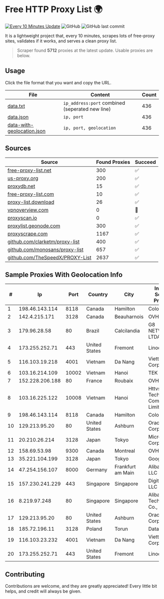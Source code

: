 
# Free HTTP Proxy List 🌍

[![Every 10 Minutes Update](https://github.com/mertguvencli/http-proxy-list/actions/workflows/main.yml/badge.svg?branch=main)](https://github.com/mertguvencli/http-proxy-list/actions/workflows/main.yml)
![GitHub](https://img.shields.io/github/license/mertguvencli/http-proxy-list)
![GitHub last commit](https://img.shields.io/github/last-commit/mertguvencli/http-proxy-list)

It is a lightweight project that, every 10 minutes, scrapes lots of free-proxy sites, validates if it works, and serves a clean proxy list.


> Scraper found **5712** proxies at the latest update. Usable proxies are below.

## Usage

Click the file format that you want and copy the URL.


|File|Content|Count|
|----|-------|-----|
|[data.txt](https://raw.githubusercontent.com/mertguvencli/http-proxy-list/main/proxy-list/data.txt)|`ip_address:port` combined (seperated new line)|436|
|[data.json](https://raw.githubusercontent.com/mertguvencli/http-proxy-list/main/proxy-list/data.json)|`ip, port`|436|
|[data-with-geolocation.json](https://raw.githubusercontent.com/mertguvencli/http-proxy-list/main/proxy-list/data-with-geolocation.json)|`ip, port, geolocation`|436|

## Sources

|Source|Found Proxies|Succeed|
|------|-------------|-------|
|[free-proxy-list.net](https://free-proxy-list.net)|300|✅|
|[us-proxy.org](https://www.us-proxy.org)|200|✅|
|[proxydb.net](http://proxydb.net)|15|✅|
|[free-proxy-list.com](https://free-proxy-list.com/?page=&port=&type%5B%5D=http&type%5B%5D=https&up_time=0&search=Search)|10|✅|
|[proxy-list.download](https://www.proxy-list.download/HTTP)|26|✅|
|[vpnoverview.com](https://vpnoverview.com/privacy/anonymous-browsing/free-proxy-servers)|0|🚫|
|[proxyscan.io](https://www.proxyscan.io)|0|✅|
|[proxylist.geonode.com](https://proxylist.geonode.com/api/proxy-list?limit=300&page=1&sort_by=lastChecked&sort_type=desc&protocols=http,https)|300|✅|
|[proxyscrape.com](https://api.proxyscrape.com/v2/?request=displayproxies&protocol=http&timeout=10000&country=all&ssl=all&anonymity=all)|1167|✅|
|[github.com/clarketm/proxy-list](https://raw.githubusercontent.com/clarketm/proxy-list/master/proxy-list-raw.txt)|400|✅|
|[github.com/monosans/proxy-list](https://raw.githubusercontent.com/monosans/proxy-list/main/proxies/http.txt)|657|✅|
|[github.com/TheSpeedX/PROXY-List](https://raw.githubusercontent.com/TheSpeedX/PROXY-List/master/http.txt)|2637|✅|


## Sample Proxies With Geolocation Info

|#|Ip|Port|Country|City|Internet Service Provider|
|-|--|----|-------|----|-------------------------|
|1|198.46.143.114|8118|Canada|Hamilton|ColoCrossing|
|2|142.4.215.171|3128|Canada|Beauharnois|OVH SAS|
|3|179.96.28.58|80|Brazil|Calcilandia|G8 NETWORKS LTDA|
|4|173.255.252.71|443|United States|Fremont|Linode, LLC|
|5|116.103.19.218|4001|Vietnam|Da Nang|Viettel Corporation|
|6|103.16.214.109|10002|Vietnam|Hanoi|TEK|
|7|152.228.206.188|80|France|Roubaix|OVH SAS|
|8|103.16.225.122|10008|Vietnam|Hanoi|Httvserver Technology Company Limited|
|9|198.46.143.114|8118|Canada|Hamilton|ColoCrossing|
|10|129.213.95.20|80|United States|Ashburn|Oracle Corporation|
|11|20.210.26.214|3128|Japan|Tokyo|Microsoft Corporation|
|12|158.69.53.98|9300|Canada|Montreal|OVH SAS|
|13|35.221.104.199|3128|Japan|Tokyo|Google LLC|
|14|47.254.156.107|8000|Germany|Frankfurt am Main|Alibaba.com LLC|
|15|157.230.241.229|443|Singapore|Singapore|DigitalOcean, LLC|
|16|8.219.97.248|80|Singapore|Singapore|Alibaba (US) Technology Co., Ltd.|
|17|129.213.95.20|80|United States|Ashburn|Oracle Corporation|
|18|185.72.196.11|3128|Poland|Torun|Data Space|
|19|116.103.23.232|4001|Vietnam|Da Nang|Viettel Corporation|
|20|173.255.252.71|443|United States|Fremont|Linode, LLC|



## Contributing

Contributions are welcome, and they are greatly appreciated! Every
little bit helps, and credit will always be given.

